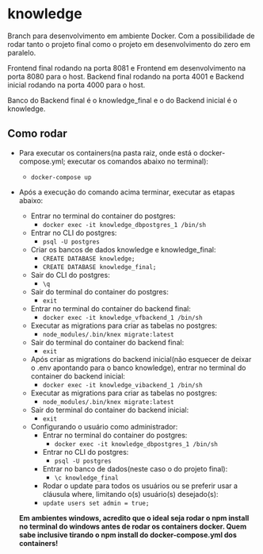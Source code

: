 # knowledge

Branch para desenvolvimento em ambiente Docker. Com a possibilidade de rodar tanto o projeto final como o projeto em desenvolvimento do zero em paralelo.

Frontend final rodando na porta 8081 e Frontend em desenvolvimento na porta 8080 para o host.
Backend final rodando na porta 4001 e Backend inicial rodando na porta 4000 para o host.

Banco do Backend final é o knowledge_final e o do Backend inicial é o knowledge.

## Como rodar

- Para executar os containers(na pasta raiz, onde está o docker-compose.yml; executar os comandos abaixo no terminal):
  - `docker-compose up`
- Após a execução do comando acima terminar, executar as etapas abaixo:

  - Entrar no terminal do container do postgres:
    - `docker exec -it knowledge_dbpostgres_1 /bin/sh`
  - Entrar no CLI do postgres:
    - `psql -U postgres`
  - Criar os bancos de dados knowledge e knowledge_final:
    - `CREATE DATABASE knowledge;`
    - `CREATE DATABASE knowledge_final;`
  - Sair do CLI do postgres:
    - `\q`
  - Sair do terminal do container do postgres:
    - `exit`
  - Entrar no terminal do container do backend final:
    - `docker exec -it knowledge_vfbackend_1 /bin/sh`
  - Executar as migrations para criar as tabelas no postgres:
    - `node_modules/.bin/knex migrate:latest`
  - Sair do terminal do container do backend final:
    - `exit`
  - Após criar as migrations do backend inicial(não esquecer de deixar o .env apontando para o banco knowledge), entrar no terminal do container do backend inicial:
    - `docker exec -it knowledge_vibackend_1 /bin/sh`
  - Executar as migrations para criar as tabelas no postgres:
    - `node_modules/.bin/knex migrate:latest`
  - Sair do terminal do container do backend inicial:
    - `exit`
  - Configurando o usuário como administrador:
    - Entrar no terminal do container do postgres:
      - `docker exec -it knowledge_dbpostgres_1 /bin/sh`
    - Entrar no CLI do postgres:
      - `psql -U postgres`
    - Entrar no banco de dados(neste caso o do projeto final):
      - `\c knowledge_final`
    - Rodar o update para todos os usuários ou se preferir usar a cláusula where, limitando o(s) usuário(s) desejado(s):
    - `update users set admin = true;`

  **Em ambientes windows, acredito que o ideal seja rodar o npm install no terminal do windows antes de rodar os containers docker. Quem sabe inclusive tirando o npm install do docker-compose.yml dos containers!**
